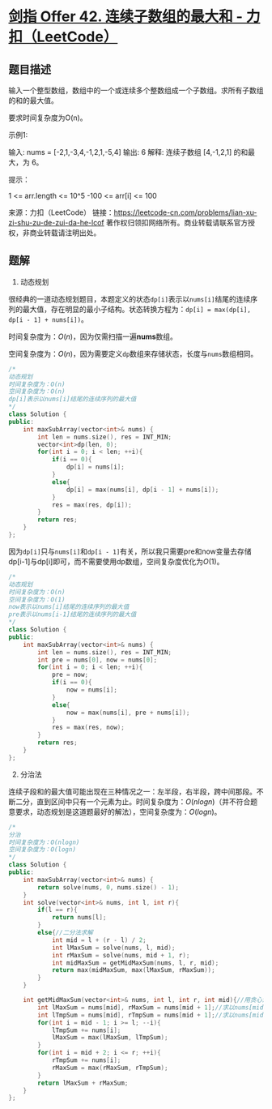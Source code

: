 # [剑指 Offer 42. 连续子数组的最大和 - 力扣（LeetCode）](https://leetcode-cn.com/problems/lian-xu-zi-shu-zu-de-zui-da-he-lcof/)

## 题目描述

输入一个整型数组，数组中的一个或连续多个整数组成一个子数组。求所有子数组的和的最大值。

要求时间复杂度为O(n)。

 

示例1:

输入: nums = [-2,1,-3,4,-1,2,1,-5,4]
输出: 6
解释: 连续子数组 [4,-1,2,1] 的和最大，为 6。


提示：

1 <= arr.length <= 10^5
-100 <= arr[i] <= 100

来源：力扣（LeetCode）
链接：https://leetcode-cn.com/problems/lian-xu-zi-shu-zu-de-zui-da-he-lcof
著作权归领扣网络所有。商业转载请联系官方授权，非商业转载请注明出处。



## 题解

1. 动态规划

很经典的一道动态规划题目，本题定义的状态`dp[i]`表示以`nums[i]`结尾的连续序列的最大值，存在明显的最小子结构。状态转换方程为：`dp[i] = max(dp[i], dp[i - 1] + nums[i])`。

时间复杂度为：$O(n)$，因为仅需扫描一遍**nums**数组。

空间复杂度为：$O(n)$，因为需要定义`dp`数组来存储状态，长度与`nums`数组相同。

```cpp
/*
动态规划
时间复杂度为：O(n)
空间复杂度为：O(n)
dp[i]表示以nums[i]结尾的连续序列的最大值
*/
class Solution {
public:
    int maxSubArray(vector<int>& nums) {
        int len = nums.size(), res = INT_MIN;
        vector<int>dp(len, 0);
        for(int i = 0; i < len; ++i){
            if(i == 0){
                dp[i] = nums[i];
            }
            else{
                dp[i] = max(nums[i], dp[i - 1] + nums[i]);
            }
            res = max(res, dp[i]);
        }
        return res;
    }
};
```

因为`dp[i]`只与`nums[i]`和`dp[i - 1]`有关，所以我只需要pre和now变量去存储dp[i-1]与dp[i]即可，而不需要使用dp数组，空间复杂度优化为$O(1)$。

```cpp
/*
动态规划
时间复杂度为：O(n)
空间复杂度为：O(1)
now表示以nums[i]结尾的连续序列的最大值
pre表示以nums[i-1]结尾的连续序列的最大值
*/
class Solution {
public:
    int maxSubArray(vector<int>& nums) {
        int len = nums.size(), res = INT_MIN;
        int pre = nums[0], now = nums[0];
        for(int i = 0; i < len; ++i){
            pre = now;
            if(i == 0){
                now = nums[i];
            }
            else{
                now = max(nums[i], pre + nums[i]);
            }
            res = max(res, now);
        }
        return res;
    }
};
```



2. 分治法

连续子段和的最大值可能出现在三种情况之一：左半段，右半段，跨中间那段。不断二分，直到区间中只有一个元素为止。时间复杂度为：$O(nlogn)$（并不符合题意要求，动态规划是这道题最好的解法），空间复杂度为：$O(logn)$。

```cpp
/*
分治
时间复杂度为：O(nlogn)
空间复杂度为：O(logn)
*/
class Solution {
public:
    int maxSubArray(vector<int>& nums) {
        return solve(nums, 0, nums.size() - 1);
    }
    int solve(vector<int>& nums, int l, int r){
        if(l == r){
            return nums[l];
        }
        else{//二分法求解
            int mid = l + (r - l) / 2;
            int lMaxSum = solve(nums, l, mid);
            int rMaxSum = solve(nums, mid + 1, r);
            int midMaxSum = getMidMaxSum(nums, l, r, mid);
            return max(midMaxSum, max(lMaxSum, rMaxSum));
        }
    }

    int getMidMaxSum(vector<int>& nums, int l, int r, int mid){//用贪心法对中间段求和
        int lMaxSum = nums[mid], rMaxSum = nums[mid + 1];//求以nums[mid]结尾的最大连续和
        int lTmpSum = nums[mid], rTmpSum = nums[mid + 1];//求以nums[mid + 1]开始的最大连续和
        for(int i = mid - 1; i >= l; --i){
            lTmpSum += nums[i];
            lMaxSum = max(lMaxSum, lTmpSum);
        }
        for(int i = mid + 2; i <= r; ++i){
            rTmpSum += nums[i];
            rMaxSum = max(rMaxSum, rTmpSum);
        }
        return lMaxSum + rMaxSum;
    }
};
```

